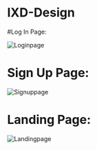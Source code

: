 # IXD-Design

#Log In Page:

![Loginpage](https://user-images.githubusercontent.com/100969232/233151694-43cc67fc-6920-4f30-8138-cdde7b6b37a1.png)

# Sign Up Page:
![Signuppage](https://user-images.githubusercontent.com/100969232/233151832-e9443fca-4061-41dc-a21e-efe849c87dd6.png)

# Landing Page:
![Landingpage](https://user-images.githubusercontent.com/100969232/233151402-97d0c452-8e9e-4900-9e62-b72522e12928.png)


